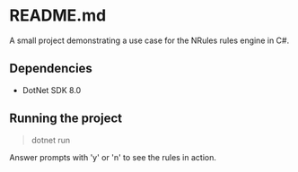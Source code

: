 # README.md

A small project demonstrating a use case for the NRules rules engine in C#.

## Dependencies

- DotNet SDK 8.0

## Running the project

> dotnet run

Answer prompts with 'y' or 'n' to see the rules in action.





